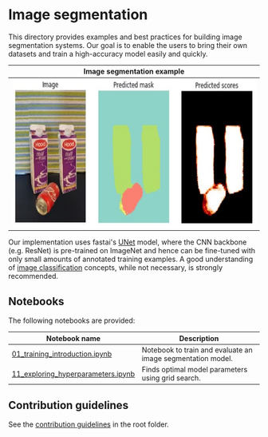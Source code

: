 # Image segmentation

This directory provides examples and best practices for building image segmentation systems. Our goal is to enable the users to bring their own datasets and train a high-accuracy model easily and quickly.

| Image segmentation example |
|--|
|<img align="center" src="./media/imseg_example.jpg" height="300"/>|


Our implementation uses fastai's [UNet](https://docs.fast.ai/vision.models.unet.html) model, where the CNN backbone (e.g. ResNet) is pre-trained on ImageNet and hence can be fine-tuned with only small amounts of annotated training examples. A good understanding of [image classification](../classification) concepts, while not necessary, is strongly recommended.


## Notebooks

The following notebooks are provided:

| Notebook name | Description |
| --- | --- |
| [01_training_introduction.ipynb](./01_training_introduction.ipynb)| Notebook to train and evaluate an image segmentation model.|
| [11_exploring_hyperparameters.ipynb](11_exploring_hyperparameters.ipynb)| Finds optimal model parameters using grid search. |


## Contribution guidelines

See the [contribution guidelines](../../CONTRIBUTING.md) in the root folder.
